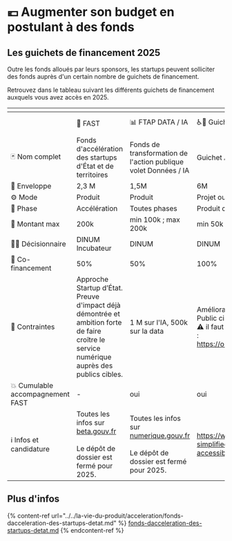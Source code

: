 # 💶 Augmenter son budget en postulant à des fonds

## Les guichets de financement 2025

Outre les fonds alloués par leurs sponsors, les startups peuvent solliciter des fonds auprès d'un certain nombre de guichets de financement.

Retrouvez dans le tableau suivant les différents guichets de financement auxquels vous avez accès en 2025.

<table data-header-hidden><thead><tr><th></th><th></th><th></th><th></th><th></th><th data-hidden></th></tr></thead><tbody><tr><td></td><td><span data-gb-custom-inline data-tag="emoji" data-code="1f680">🚀</span> FAST</td><td><span data-gb-custom-inline data-tag="emoji" data-code="1f4ca">📊</span> FTAP DATA / IA</td><td><span data-gb-custom-inline data-tag="emoji" data-code="267f">♿</span><span data-gb-custom-inline data-tag="emoji" data-code="1f9d1">🧑</span> Guichet Accessibilité / Design Usagers</td><td><span data-gb-custom-inline data-tag="emoji" data-code="267f">♿</span><span data-gb-custom-inline data-tag="emoji" data-code="1f46e">👮</span> Guichet Accessibilité / Design Agents</td><td><span data-gb-custom-inline data-tag="emoji" data-code="1f3db">🏛️</span> FTAP</td></tr><tr><td><span data-gb-custom-inline data-tag="emoji" data-code="1f0cf">🃏</span> Nom complet</td><td>Fonds d'accélération des startups d'État et de territoires</td><td>Fonds de transformation de l'action publique volet Données / IA</td><td>Guichet Accessibilité / Design Usagers</td><td>Guichet Accessibilité / Design Agents</td><td>Fonds de transformation de l'action publique</td></tr><tr><td><span data-gb-custom-inline data-tag="emoji" data-code="1f4e9">📩</span> Enveloppe</td><td>2,3 M</td><td>1,5M</td><td>6M</td><td>2,5M</td><td>30M</td></tr><tr><td><span data-gb-custom-inline data-tag="emoji" data-code="2699">⚙️</span> Mode</td><td>Produit</td><td>Produit</td><td>Projet ou produit</td><td>Projet ou produit</td><td>Projet ou produit</td></tr><tr><td><span data-gb-custom-inline data-tag="emoji" data-code="1f4f6">📶</span> Phase</td><td>Accélération</td><td>Toutes phases</td><td>Produit déjà existant</td><td>Produit déjà existant</td><td>Construction / Autres</td></tr><tr><td><span data-gb-custom-inline data-tag="emoji" data-code="1f90c">🤌</span> Montant max</td><td>200k</td><td>min 100k ; max 200k</td><td>min 50k ; max 500k (refinancement possible)</td><td>min 50k ; max 500k (refinancement possible)</td><td>sans min ni max</td></tr><tr><td><span data-gb-custom-inline data-tag="emoji" data-code="1f9d1-2696">🧑‍⚖️</span> Décisionnaire</td><td>DINUM Incubateur</td><td>DINUM</td><td>DINUM</td><td>DINUM</td><td>DITP (/ DB / DINUM / MTEFP)</td></tr><tr><td><span data-gb-custom-inline data-tag="emoji" data-code="1f91d">🤝</span> Co-financement</td><td>50%</td><td>50%</td><td>100%</td><td>100%</td><td>50% + RH</td></tr><tr><td><span data-gb-custom-inline data-tag="emoji" data-code="1f6a6">🚦</span> Contraintes</td><td>Approche Startup d’État. Preuve d'impact déjà démontrée et ambition forte de faire croître le service numérique auprès des publics cibles.</td><td>1 M sur l'IA, 500k sur la data</td><td>Amélioration de l'accessibilité et du design<br>Public cible usagers<br><strong>⚠️</strong> il faut faire partie des “<strong>Démarches essentielles”</strong> : <a href="https://observatoire.numerique.gouv.fr/observatoire">https://observatoire.numerique.gouv.fr/observatoire</a></td><td><p>Amélioration de l'accessibilité et du design<br>Public cible agents</p><p>⚠️ prioritairement le Top 5 des outils agents / ministère + les outils interministériels</p></td><td>ROI / Service de l’État et opérateurs mentionnés dans le jaune budgétaire</td></tr><tr><td><span data-gb-custom-inline data-tag="emoji" data-code="1f4a5">💥</span> Cumulable accompagnement FAST</td><td>-</td><td>oui</td><td>oui</td><td>oui</td><td>oui</td></tr><tr><td><span data-gb-custom-inline data-tag="emoji" data-code="2139">ℹ️</span> Infos et candidature</td><td>Toutes les infos sur <a href="https://app.gitbook.com/u/unQefIYMSid95m6rOXg6FiABVTq1">beta.gouv.fr</a><br><br>Le dépôt de dossier est fermé pour 2025.</td><td>Toutes les infos sur <a href="https://app.gitbook.com/u/unQefIYMSid95m6rOXg6FiABVTq1">numerique.gouv.fr</a><br><br>Le dépôt de dossier est fermé pour 2025.</td><td><a href="https://www.demarches-simplifiees.fr/commencer/guichet-design-et-accessibilite-des-produits-et-se">https://www.demarches-simplifiees.fr/commencer/guichet-design-et-accessibilite-des-produits-et-se</a></td><td><a href="https://www.demarches-simplifiees.fr/commencer/guichet-design-et-accessibilite-des-produits-et-se">https://www.demarches-simplifiees.fr/commencer/guichet-design-et-accessibilite-des-produits-et-se</a></td><td><a href="https://www.modernisation.gouv.fr/transformer-laction-publique/fonds-pour-la-transformation-de-laction-publique">https://www.modernisation.gouv.fr/transformer-laction-publique/fonds-pour-la-transformation-de-laction-publique</a></td></tr></tbody></table>

## Plus d'infos

{% content-ref url="../../la-vie-du-produit/acceleration/fonds-dacceleration-des-startups-detat.md" %}
[fonds-dacceleration-des-startups-detat.md](../../la-vie-du-produit/acceleration/fonds-dacceleration-des-startups-detat.md)
{% endcontent-ref %}
